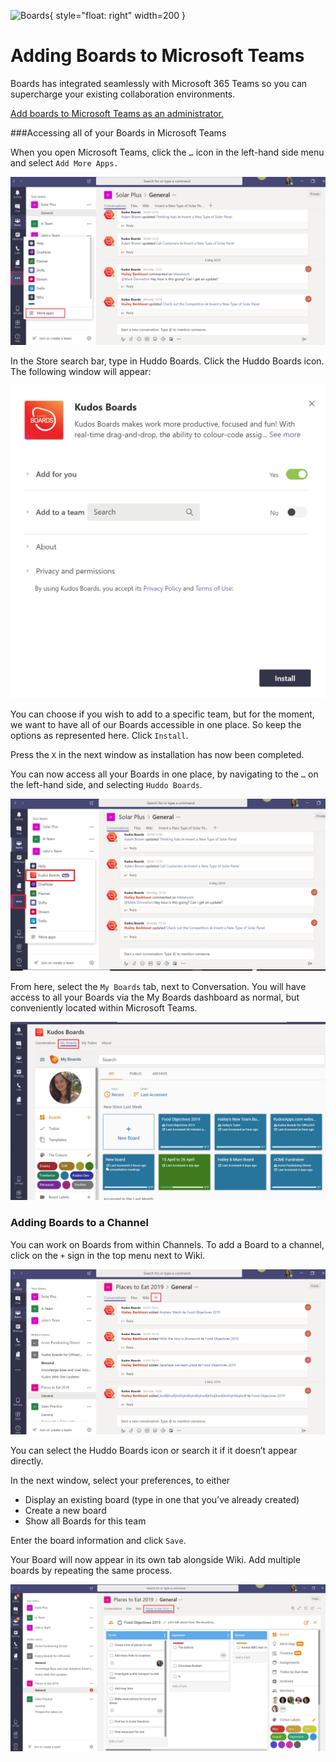 ![Boards](../../../assets/images/boards-logo.jpg){ style="float: right" width=200 }

# Adding Boards to Microsoft Teams

Boards has integrated seamlessly with Microsoft 365 Teams so you can supercharge your existing collaboration environments.

[Add boards to Microsoft Teams as an administrator.](../../msgraph/teams/index.md)

###Accessing all of your Boards in Microsoft Teams

When you open Microsoft Teams, click the `…` icon in the left-hand side menu and select `Add More Apps.`

![](boards_to_teams1.png)

In the Store search bar, type in Huddo Boards. Click the Huddo Boards icon. The following window will appear:

![](boards_to_teams2.png)

You can choose if you wish to add to a specific team, but for the moment, we want to have all of our Boards accessible in one place. So keep the options as represented here. Click `Install`.

Press the `X` in the next window as installation has now been completed.

You can now access all your Boards in one place, by navigating to the `…` on the left-hand side, and selecting `Huddo Boards`.

![](boards_to_teams3.png)

From here, select the `My Boards` tab, next to Conversation. You will have access to all your Boards via the My Boards dashboard as normal, but conveniently located within Microsoft Teams.

![](boards_to_teams4.png)

### Adding Boards to a Channel

You can work on Boards from within Channels. To add a Board to a channel, click on the `+` sign in the top menu next to Wiki.

![](boards_to_teams5.png)

You can select the Huddo Boards icon or search it if it doesn’t appear directly.

In the next window, select your preferences, to either

-   Display an existing board (type in one that you’ve already created)
-   Create a new board
-   Show all Boards for this team

Enter the board information and click `Save`.

Your Board will now appear in its own tab alongside Wiki. Add multiple boards by repeating the same process.

![](boards_to_teams6.png)
